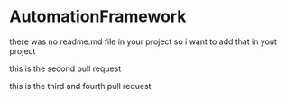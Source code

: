 # AutomationFramework

there was no readme.md file in your project so  i want to add that in yout project

this is the second pull request


this is the third and fourth pull request
